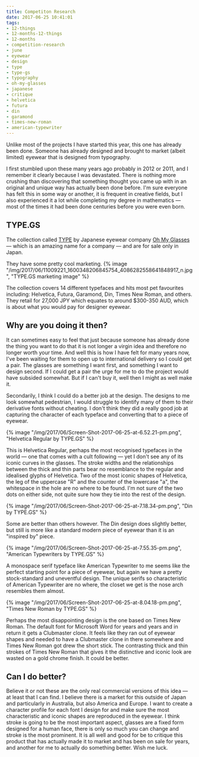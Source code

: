 ```yaml
---
title: Competiton Research
date: 2017-06-25 10:41:01
tags:
- 12-things
- 12-months-12-things
- 12-months
- competition-research
- june
- eyewear
- design
- type
- type-gs
- typography
- oh-my-glasses
- japanese
- critique
- helvetica
- futura
- din
- garamond
- times-new-roman
- american-typewriter
---
```


Unlike most of the projects I have started this year, this one has already been done. Someone has already designed and brought to market (albeit limited) eyewear that is designed from typography.

I first stumbled upon these many years ago probably in 2012 or 2011, and I remember it clearly because I was devastated. There is nothing more crushing than discovering that something thought you came up with in an original and unique way has actually been done before. I'm sure everyone has felt this in some way or another, it is frequent in creative fields, but I also experienced it a lot while completing my degree in mathematics — most of the times it had been done centuries before you were even born.

## TYPE.GS

The collection called [TYPE](http://type.gs) by Japanese eyewear company [Oh My Glasses](https://www.ohmyglasses.jp) — which is an amazing name for a company — and are for sale only in Japan.

They have some pretty cool marketing.
{% image "/img/2017/06/11009221_1600348206845754_4086282558641848917_n.jpg", "TYPE.GS marketing image" %}

The collection covers 14 different typefaces and hits most pet favourites including: Helvetica, Futura, Garamond, Din, Times New Roman, and others. They retail for 27,000 JPY which equates to around $300-350 AUD, which is about what you would pay for designer eyewear.

## Why are you doing it then?

It can sometimes easy to feel that just because someone has already done the thing you want to do that it is not longer a virgin idea and therefore no longer worth your time. And well this is how I have felt for many years now, I've been waiting for them to open up to international delivery so I could get a pair. The glasses are something I want first, and something I want to design second. If I could get a pair the urge for me to do the project would have subsided somewhat. But if I can't buy it, well then I might as well make it.

Secondarily, I think I could do a better job at the design. The designs to me look somewhat pedestrian, I would struggle to identify many of them to their derivative fonts without cheating. I don't think they did a really good job at capturing the character of each typeface and converting that to a piece of eyewear.

{% image "/img/2017/06/Screen-Shot-2017-06-25-at-6.52.21-pm.png", "Helvetica Regular by TYPE.GS" %}

This is Helvetica Regular, perhaps the most recognised typefaces in the world — one that comes with a cult following — yet I don't see any of its iconic curves in the glasses. The stroke widths and the relationships between the thick and thin parts bear no resemblance to the regular and idealised glyphs of Helvetica. Two of the most iconic shapes of Helvetica, the leg of the uppercase "R" and the counter of the lowercase "a", the whitespace in the hole are no where to be found. I'm not sure of the two dots on either side, not quite sure how they tie into the rest of the design.

{% image "/img/2017/06/Screen-Shot-2017-06-25-at-7.18.34-pm.png", "Din by TYPE.GS" %}

Some are better than others however. The Din design does slightly better, but still is more like a standard modern piece of eyewear than it is an "inspired by" piece.

{% image "/img/2017/06/Screen-Shot-2017-06-25-at-7.55.35-pm.png", "American Typewriters by TYPE.GS" %}

A monospace serif typeface like American Typewriter to me seems like the perfect starting point for a piece of eyewear, but again we have a pretty stock-standard and uneventful design. The unique serifs so characteristic of American Typewriter are no where, the closet we get is the nose arch resembles them almost.

{% image "/img/2017/06/Screen-Shot-2017-06-25-at-8.04.18-pm.png", "Times New Roman by TYPE.GS" %}

Perhaps the most disappointing design is the one based on Times New Roman. The default font for Microsoft Word for years and years and in return it gets a Clubmaster clone. It feels like they ran out of eyewear shapes and needed to have a Clubmaster clone in there somewhere and Times New Roman got drew the short stick. The contrasting thick and thin strokes of Times New Roman that gives it the distinctive and iconic look are wasted on a gold chrome finish. It could be better.

## Can I do better?

Believe it or not these are the only real commercial versions of this idea — at least that I can find. I believe there is a market for this outside of Japan and particularly in Australia, but also America and Europe. I want to create a character profile for each font I design for and make sure the most characteristic and iconic shapes are reproduced in the eyewear. I think stroke is going to be the most important aspect, glasses are a fixed form designed for a human face, there is only so much you can change and stroke is the most prominent. It is all well and good for be to critique this product that has actually made it to market and has been on sale for years, and another for me to actually do something better. Wish me luck.
